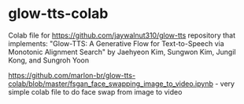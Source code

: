 # glow-tts-colab

Colab file for https://github.com/jaywalnut310/glow-tts repository that implements: "Glow-TTS: A Generative Flow for Text-to-Speech via Monotonic Alignment Search" by Jaehyeon Kim, Sungwon Kim, Jungil Kong, and Sungroh Yoon

https://github.com/marlon-br/glow-tts-colab/blob/master/fsgan_face_swapping_image_to_video.ipynb - very simple colab file to do face swap from image to video

